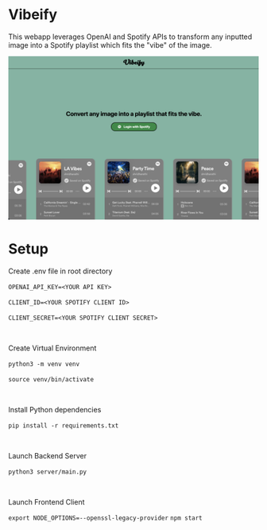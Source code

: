 # Vibeify


This webapp leverages OpenAI and Spotify APIs to transform any inputted image into a Spotify playlist which fits the "vibe" of the image.

![Example Image](landing_page.png)

# Setup


Create .env file in root directory

`OPENAI_API_KEY=<YOUR API KEY>`

`CLIENT_ID=<YOUR SPOTIFY CLIENT ID>`

`CLIENT_SECRET=<YOUR SPOTIFY CLIENT SECRET>`

<br /> 

Create Virtual Environment 

`python3 -m venv venv`

`source venv/bin/activate`

<br /> 

Install Python dependencies

`pip install -r requirements.txt`

<br /> 

Launch Backend Server

`python3 server/main.py` <br /> 

<br />

Launch Frontend Client

`export NODE_OPTIONS=--openssl-legacy-provider`
`npm start`


